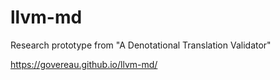 # llvm-md
Research prototype from "A Denotational Translation Validator"

https://govereau.github.io/llvm-md/
